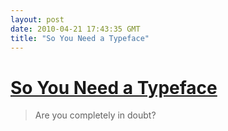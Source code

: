 ```yaml
---
layout: post
date: 2010-04-21 17:43:35 GMT
title: "So You Need a Typeface"
---
```

# [So You Need a Typeface](http://inspirationlab.files.wordpress.com/2010/04/soyouneedatypeface.jpg)

> Are you completely in doubt?